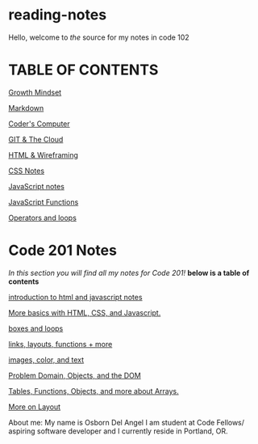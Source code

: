 # reading-notes
Hello, welcome to *the* source for my notes in code 102 
# TABLE OF CONTENTS

[Growth Mindset](growthmindset.md)

[Markdown](learningmarkdown.md)


[Coder's Computer](coderscomputer.md)

[GIT & The Cloud](gitandthecloud.md)

[HTML & Wireframing ](htmlnotes.md)

[CSS Notes](cssnotes.md)


[JavaScript notes](jsnotes.md)

[JavaScript Functions](javafunctions.md)

[Operators and loops](operatorandloops.md)


# Code 201 Notes
*In this section you will find all my notes for Code 201!* **below is a table of contents**

[ introduction to html and javascript notes](class-01.md)

[More basics with HTML, CSS, and Javascript.](class-02.md)

[boxes and loops](class-03.md)


[links, layouts, functions + more](class-04.md)

[images, color, and text](class-05.md)

[Problem Domain, Objects, and the DOM](class-06.md)

[Tables, Functions, Objects, and more about Arrays.](read-07.md)

[More on Layout](class-08.md)

About me: My name is Osborn Del Angel I am student at Code Fellows/ aspiring software developer and I currently reside in Portland, OR. 